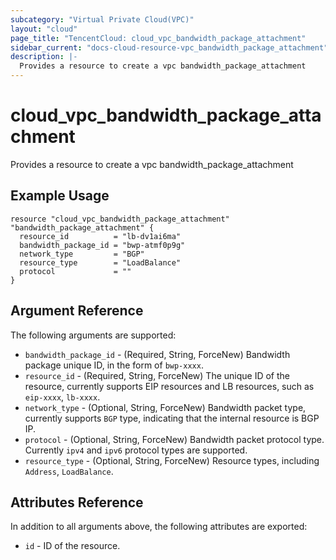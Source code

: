 ```yaml
---
subcategory: "Virtual Private Cloud(VPC)"
layout: "cloud"
page_title: "TencentCloud: cloud_vpc_bandwidth_package_attachment"
sidebar_current: "docs-cloud-resource-vpc_bandwidth_package_attachment"
description: |-
  Provides a resource to create a vpc bandwidth_package_attachment
---
```


# cloud_vpc_bandwidth_package_attachment

Provides a resource to create a vpc bandwidth_package_attachment

## Example Usage

```hcl
resource "cloud_vpc_bandwidth_package_attachment" "bandwidth_package_attachment" {
  resource_id          = "lb-dv1ai6ma"
  bandwidth_package_id = "bwp-atmf0p9g"
  network_type         = "BGP"
  resource_type        = "LoadBalance"
  protocol             = ""
}
```

## Argument Reference

The following arguments are supported:

* `bandwidth_package_id` - (Required, String, ForceNew) Bandwidth package unique ID, in the form of `bwp-xxxx`.
* `resource_id` - (Required, String, ForceNew) The unique ID of the resource, currently supports EIP resources and LB resources, such as `eip-xxxx`, `lb-xxxx`.
* `network_type` - (Optional, String, ForceNew) Bandwidth packet type, currently supports `BGP` type, indicating that the internal resource is BGP IP.
* `protocol` - (Optional, String, ForceNew) Bandwidth packet protocol type. Currently `ipv4` and `ipv6` protocol types are supported.
* `resource_type` - (Optional, String, ForceNew) Resource types, including `Address`, `LoadBalance`.

## Attributes Reference

In addition to all arguments above, the following attributes are exported:

* `id` - ID of the resource.



